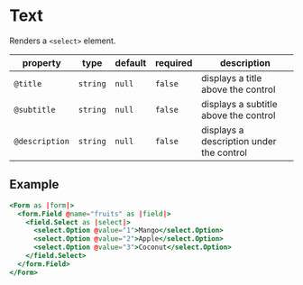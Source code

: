 # Text

Renders a `<select>` element.

| property       | type     | default | required | description                              |
| -------------- | -------- | ------- | -------- | ---------------------------------------- |
| `@title`       | `string` | `null`  | `false`  | displays a title above the control       |
| `@subtitle`    | `string` | `null`  | `false`  | displays a subtitle above the control    |
| `@description` | `string` | `null`  | `false`  | displays a description under the control |

## Example

```hbs
<Form as |form|>
  <form.Field @name="fruits" as |field|>
    <field.Select as |select|>
      <select.Option @value="1">Mango</select.Option>
      <select.Option @value="2">Apple</select.Option>
      <select.Option @value="3">Coconut</select.Option>
    </field.Select>
  </form.Field>
</Form>
```

